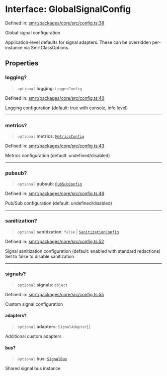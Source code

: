 # Interface: GlobalSignalConfig

Defined in: [smrt/packages/core/src/config.ts:38](https://github.com/happyvertical/smrt/blob/71a16025d52b026725fd522a392015e67e1d6489/packages/core/src/config.ts#L38)

Global signal configuration

Application-level defaults for signal adapters.
These can be overridden per-instance via SmrtClassOptions.

## Properties

### logging?

> `optional` **logging**: `LoggerConfig`

Defined in: [smrt/packages/core/src/config.ts:40](https://github.com/happyvertical/smrt/blob/71a16025d52b026725fd522a392015e67e1d6489/packages/core/src/config.ts#L40)

Logging configuration (default: true with console, info level)

***

### metrics?

> `optional` **metrics**: [`MetricsConfig`](MetricsConfig.md)

Defined in: [smrt/packages/core/src/config.ts:43](https://github.com/happyvertical/smrt/blob/71a16025d52b026725fd522a392015e67e1d6489/packages/core/src/config.ts#L43)

Metrics configuration (default: undefined/disabled)

***

### pubsub?

> `optional` **pubsub**: [`PubSubConfig`](PubSubConfig.md)

Defined in: [smrt/packages/core/src/config.ts:46](https://github.com/happyvertical/smrt/blob/71a16025d52b026725fd522a392015e67e1d6489/packages/core/src/config.ts#L46)

Pub/Sub configuration (default: undefined/disabled)

***

### sanitization?

> `optional` **sanitization**: `false` \| [`SanitizationConfig`](SanitizationConfig.md)

Defined in: [smrt/packages/core/src/config.ts:52](https://github.com/happyvertical/smrt/blob/71a16025d52b026725fd522a392015e67e1d6489/packages/core/src/config.ts#L52)

Signal sanitization configuration (default: enabled with standard redactions)
Set to false to disable sanitization

***

### signals?

> `optional` **signals**: `object`

Defined in: [smrt/packages/core/src/config.ts:55](https://github.com/happyvertical/smrt/blob/71a16025d52b026725fd522a392015e67e1d6489/packages/core/src/config.ts#L55)

Custom signal configuration

#### adapters?

> `optional` **adapters**: `SignalAdapter`[]

Additional custom adapters

#### bus?

> `optional` **bus**: [`SignalBus`](../classes/SignalBus.md)

Shared signal bus instance
